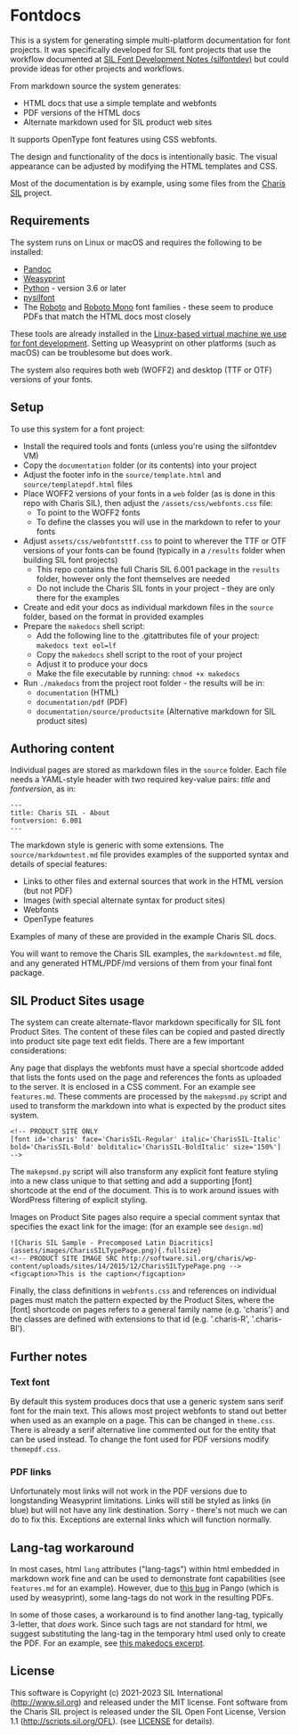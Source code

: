 # Fontdocs

This is a system for generating simple multi-platform documentation for font projects. It was specifically developed for SIL font projects that use the workflow documented at [SIL Font Development Notes (silfontdev)](https://silnrsi.github.io/silfontdev/en-US/index.html) but could provide ideas for other projects and workflows.

From markdown source the system generates:

- HTML docs that use a simple template and webfonts
- PDF versions of the HTML docs
- Alternate markdown used for SIL product web sites

It supports OpenType font features using CSS webfonts.

The design and functionality of the docs is intentionally basic. The visual appearance can be adjusted by modifying the HTML templates and CSS.

Most of the documentation is by example, using some files from the [Charis SIL](https://software.sil.org/charis) project.

## Requirements

The system runs on Linux or macOS and requires the following to be installed:

- [Pandoc](https://pandoc.org/)
- [Weasyprint](https://weasyprint.org/)
- [Python](https://www.python.org/) - version 3.6 or later
- [pysilfont](https://github.com/silnrsi/pysilfont)
- The [Roboto](https://fonts.google.com/specimen/Roboto) and [Roboto Mono](https://fonts.google.com/specimen/Roboto+Mono) font families - these seem to produce PDFs that match the HTML docs most closely

These tools are already installed in the [Linux-based virtual machine we use for font development](https://silnrsi.github.io/silfontdev/en-US/Setting_Up_Tools.html). Setting up Weasyprint on other platforms (such as macOS) can be troublesome but does work.

The system also requires both web (WOFF2) and desktop (TTF or OTF) versions of your fonts.

## Setup

To use this system for a font project:

- Install the required tools and fonts (unless you're using the silfontdev VM)
- Copy the `documentation` folder (or its contents) into your project
- Adjust the footer info in the `source/template.html` and `source/templatepdf.html` files
- Place WOFF2 versions of your fonts in a `web` folder (as is done in this repo with Charis SIL), then adjust the `/assets/css/webfonts.css` file:
    - To point to the WOFF2 fonts
    - To define the classes you will use in the markdown to refer to your fonts
- Adjust `assets/css/webfontsttf.css` to point to wherever the TTF or OTF versions of your fonts can be found (typically in a `/results` folder when building SIL font projects)
    - This repo contains the full Charis SIL 6.001 package in the `results` folder, however only the font themselves are needed
    - Do not include the Charis SIL fonts in your project - they are only there for the examples
- Create and edit your docs as individual markdown files in the `source` folder, based on the format in provided examples
- Prepare the `makedocs` shell script:
    - Add the following line to the .gitattributes file of your project: `makedocs text eol=lf`
    - Copy the `makedocs` shell script to the root of your project
    - Adjust it to produce your docs
    - Make the file executable by running: `chmod +x makedocs`
- Run `./makedocs` from the project root folder - the results will be in:
    - `documentation` (HTML)
    - `documentation/pdf` (PDF)
    - `documentation/source/productsite` (Alternative markdown for SIL product sites)

## Authoring content

Individual pages are stored as markdown files in the `source` folder. Each file needs a YAML-style header with two required key-value pairs: *title* and *fontversion*, as in:

```
---
title: Charis SIL - About
fontversion: 6.001
---
```

The markdown style is generic with some extensions. The `source/markdowntest.md` file provides examples of the supported syntax and details of special features:

- Links to other files and external sources that work in the HTML version (but not PDF)
- Images (with special alternate syntax for product sites)
- Webfonts
- OpenType features

Examples of many of these are provided in the example Charis SIL docs.

You will want to remove the Charis SIL examples, the `markdowntest.md` file, and any generated HTML/PDF/md versions of them from your final font package.

## SIL Product Sites usage

The system can create alternate-flavor markdown specifically for SIL font Product Sites. The content of these files can be copied and pasted directly into product site page text edit fields. There are a few important considerations:

Any page that displays the webfonts must have a special shortcode added that lists the fonts used on the page and references the fonts as uploaded to the server. It is enclosed in a CSS comment. For an example see `features.md`. These comments are processed by the `makepsmd.py` script and used to transform the markdown into what is expected by the product sites system.

```
<!-- PRODUCT SITE ONLY
[font id='charis' face='CharisSIL-Regular' italic='CharisSIL-Italic' bold='CharisSIL-Bold' bolditalic='CharisSIL-BoldItalic' size='150%']
-->
```

The `makepsmd.py` script will also transform any explicit font feature styling into a new class unique to that setting and add a supporting [font] shortcode at the end of the document. This is to work around issues with WordPress filtering of explicit styling.

Images on Product Site pages also require a special comment syntax that specifies the exact link for the image: (for an example see `design.md`)

```
![Charis SIL Sample - Precomposed Latin Diacritics](assets/images/CharisSILTypePage.png){.fullsize}
<!-- PRODUCT SITE IMAGE SRC http://software.sil.org/charis/wp-content/uploads/sites/14/2015/12/CharisSILTypePage.png -->
<figcaption>This is the caption</figcaption>
```

Finally, the class definitions in `webfonts.css` and references on individual pages must match the pattern expected by the Product Sites, where the [font] shortcode on pages refers to a general family name (e.g. 'charis') and the classes are defined with extensions to that id (e.g. '.charis-R', '.charis-BI').

## Further notes

### Text font

By default this system produces docs that use a generic system sans serif font for the main text. This allows most project webfonts to stand out better when used as an example on a page. This can be changed in `theme.css`. There is already a serif alternative line commented out for the <body> entity that can be used instead. To change the font used for PDF versions modify `themepdf.css`.

### PDF links

Unfortunately most links will not work in the PDF versions due to longstanding Weasyprint limitations. Links will still be styled as links (in blue) but will not have any link destination. Sorry - there's not much we can do to fix this. Exceptions are external links which will function normally. 

## Lang-tag workaround

In most cases, html `lang` attributes ("lang-tags") within html embedded in markdown work fine and can be used to demonstrate font capabilities (see `features.md` for an example). However, due to [this bug](https://gitlab.gnome.org/GNOME/pango/-/issues/723) in Pango (which is used by weasyprint), some lang-tags do not work in the resulting PDFs. 

In some of those cases, a workaround is to find another lang-tag, typically 3-letter, that _does_ work. Since such tags are not standard for html, we suggest substituting the lang-tag in the temporary html used only to create the PDF. For an example, see [this makedocs excerpt](https://github.com/silnrsi/font-arab-tools/blob/6b602f62c5e1deff43374e2f39fcd29cc69a3fdd/makedocs#L39-L42).

## License

This software is Copyright (c) 2021-2023 SIL International (http://www.sil.org) and released under the MIT license. Font software from the Charis SIL project is released under the SIL Open Font License, Version 1.1 (http://scripts.sil.org/OFL). (see [LICENSE](LICENSE) for details).

